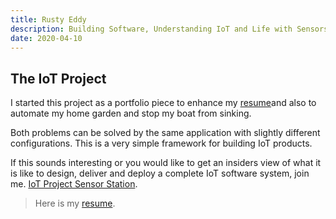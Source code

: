 ```yaml
---
title: Rusty Eddy
description: Building Software, Understanding IoT and Life with Sensors
date: 2020-04-10
---
```


## The IoT Project

I started this project as a portfolio piece to enhance my
[resume](/resume)and also to automate my home garden and stop my boat
from sinking.

Both problems can be solved by the same application with slightly
different configurations. This is a very simple framework for building
IoT products. 

If this sounds interesting or you would like to get an insiders view
of what it is like to design, deliver and deploy a complete IoT
software system, join me. 
[IoT Project Sensor Station](/iot-project-sensor-station). 

> Here is my [resume](/resume).
